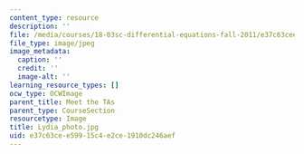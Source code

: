 ```yaml
---
content_type: resource
description: ''
file: /media/courses/18-03sc-differential-equations-fall-2011/e37c63cee59915c4e2ce1910dc246aef_Lydia_photo.jpg
file_type: image/jpeg
image_metadata:
  caption: ''
  credit: ''
  image-alt: ''
learning_resource_types: []
ocw_type: OCWImage
parent_title: Meet the TAs
parent_type: CourseSection
resourcetype: Image
title: Lydia_photo.jpg
uid: e37c63ce-e599-15c4-e2ce-1910dc246aef
---
```

